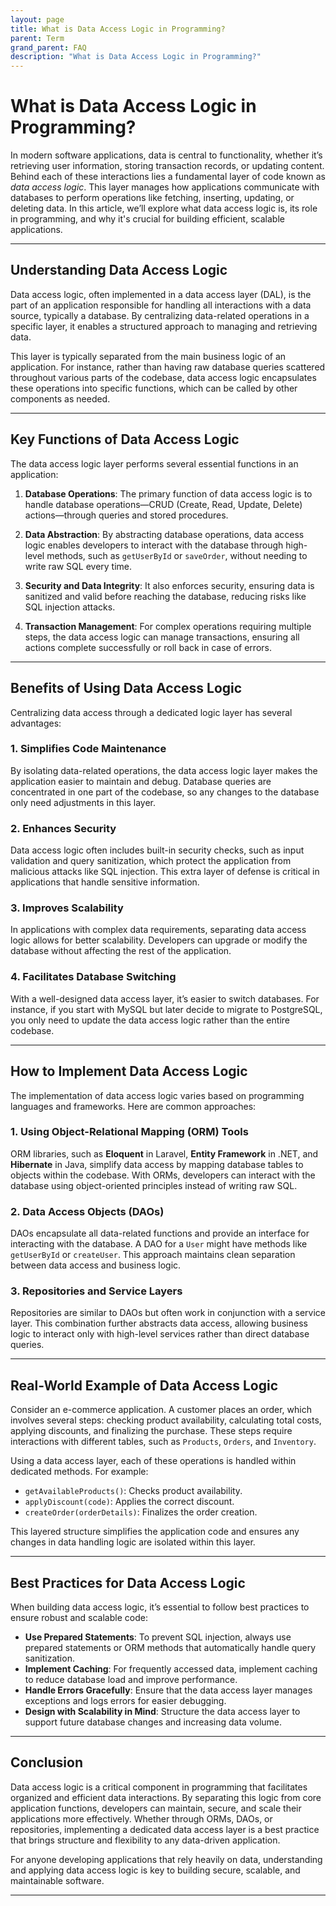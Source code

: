 ```yaml
---
layout: page
title: What is Data Access Logic in Programming?
parent: Term
grand_parent: FAQ
description: "What is Data Access Logic in Programming?"
---
```


# What is Data Access Logic in Programming?

In modern software applications, data is central to functionality, whether it’s retrieving user information, storing transaction records, or updating content. Behind each of these interactions lies a fundamental layer of code known as *data access logic*. This layer manages how applications communicate with databases to perform operations like fetching, inserting, updating, or deleting data. In this article, we’ll explore what data access logic is, its role in programming, and why it's crucial for building efficient, scalable applications.

---

## **Understanding Data Access Logic**

Data access logic, often implemented in a data access layer (DAL), is the part of an application responsible for handling all interactions with a data source, typically a database. By centralizing data-related operations in a specific layer, it enables a structured approach to managing and retrieving data.

This layer is typically separated from the main business logic of an application. For instance, rather than having raw database queries scattered throughout various parts of the codebase, data access logic encapsulates these operations into specific functions, which can be called by other components as needed.

---

## **Key Functions of Data Access Logic**

The data access logic layer performs several essential functions in an application:

1. **Database Operations**: The primary function of data access logic is to handle database operations—CRUD (Create, Read, Update, Delete) actions—through queries and stored procedures.

2. **Data Abstraction**: By abstracting database operations, data access logic enables developers to interact with the database through high-level methods, such as `getUserById` or `saveOrder`, without needing to write raw SQL every time.

3. **Security and Data Integrity**: It also enforces security, ensuring data is sanitized and valid before reaching the database, reducing risks like SQL injection attacks.

4. **Transaction Management**: For complex operations requiring multiple steps, the data access logic can manage transactions, ensuring all actions complete successfully or roll back in case of errors.

---

## **Benefits of Using Data Access Logic**

Centralizing data access through a dedicated logic layer has several advantages:

### 1. **Simplifies Code Maintenance**

By isolating data-related operations, the data access logic layer makes the application easier to maintain and debug. Database queries are concentrated in one part of the codebase, so any changes to the database only need adjustments in this layer.

### 2. **Enhances Security**

Data access logic often includes built-in security checks, such as input validation and query sanitization, which protect the application from malicious attacks like SQL injection. This extra layer of defense is critical in applications that handle sensitive information.

### 3. **Improves Scalability**

In applications with complex data requirements, separating data access logic allows for better scalability. Developers can upgrade or modify the database without affecting the rest of the application.

### 4. **Facilitates Database Switching**

With a well-designed data access layer, it’s easier to switch databases. For instance, if you start with MySQL but later decide to migrate to PostgreSQL, you only need to update the data access logic rather than the entire codebase.

---

## **How to Implement Data Access Logic**

The implementation of data access logic varies based on programming languages and frameworks. Here are common approaches:

### 1. **Using Object-Relational Mapping (ORM) Tools**

ORM libraries, such as **Eloquent** in Laravel, **Entity Framework** in .NET, and **Hibernate** in Java, simplify data access by mapping database tables to objects within the codebase. With ORMs, developers can interact with the database using object-oriented principles instead of writing raw SQL.

### 2. **Data Access Objects (DAOs)**

DAOs encapsulate all data-related functions and provide an interface for interacting with the database. A DAO for a `User` might have methods like `getUserById` or `createUser`. This approach maintains clean separation between data access and business logic.

### 3. **Repositories and Service Layers**

Repositories are similar to DAOs but often work in conjunction with a service layer. This combination further abstracts data access, allowing business logic to interact only with high-level services rather than direct database queries.

---

## **Real-World Example of Data Access Logic**

Consider an e-commerce application. A customer places an order, which involves several steps: checking product availability, calculating total costs, applying discounts, and finalizing the purchase. These steps require interactions with different tables, such as `Products`, `Orders`, and `Inventory`.

Using a data access layer, each of these operations is handled within dedicated methods. For example:

- `getAvailableProducts()`: Checks product availability.
- `applyDiscount(code)`: Applies the correct discount.
- `createOrder(orderDetails)`: Finalizes the order creation.

This layered structure simplifies the application code and ensures any changes in data handling logic are isolated within this layer.

---

## **Best Practices for Data Access Logic**

When building data access logic, it’s essential to follow best practices to ensure robust and scalable code:

- **Use Prepared Statements**: To prevent SQL injection, always use prepared statements or ORM methods that automatically handle query sanitization.
- **Implement Caching**: For frequently accessed data, implement caching to reduce database load and improve performance.
- **Handle Errors Gracefully**: Ensure that the data access layer manages exceptions and logs errors for easier debugging.
- **Design with Scalability in Mind**: Structure the data access layer to support future database changes and increasing data volume.

---

## **Conclusion**

Data access logic is a critical component in programming that facilitates organized and efficient data interactions. By separating this logic from core application functions, developers can maintain, secure, and scale their applications more effectively. Whether through ORMs, DAOs, or repositories, implementing a dedicated data access layer is a best practice that brings structure and flexibility to any data-driven application.

For anyone developing applications that rely heavily on data, understanding and applying data access logic is key to building secure, scalable, and maintainable software.

---